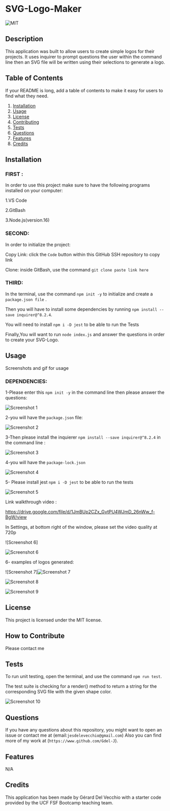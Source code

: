 # SVG-Logo-Maker

![MIT](https://img.shields.io/badge/license-MIT-green)


## Description

This application was built to allow users to create simple logos for their projects.
It uses inquirer to prompt questions the user within the command line then an SVG file will be written using their selections to generate a logo. 



## Table of Contents 

If your README is long, add a table of contents to make it easy for users to find what they need.
 
  1. [Installation](#installation)
  2. [Usage](#usage)
  3. [License](#license)
  4. [Contributing](#contributing)
  5. [Tests](#tests)
  6. [Questions](#questions)
  7. [Features](#features)
  8. [Credits](#credits)

## Installation


### FIRST :

In order to use this project make sure to have the following programs installed on your computer:

1.VS Code

2.GitBash

3.Node.js(version.16)


### SECOND:

In order to initialize the project:

Copy Link: click the `Code` button within this GitHub SSH repository to copy link

Clone: inside GitBash, use the command `git clone paste link here`


### THIRD: 

In the terminal, use the command `npm init -y` to initialize and create a `package.json file` .

Then you will have to install some dependencies by running `npm install --save inquirer@^8.2.4`.

You will need to install `npm i -D jest` to be able to run the Tests


Finally,You will want to run `node index.js` and answer the questions in order to create your SVG-Logo.



## Usage

Screenshots  and gif for usage



### DEPENDENCIES:

1-Please enter this `npm init -y` in the command line then please  answer the questions:

![Screenshot 1](https://user-images.githubusercontent.com/120201085/235561539-5de43b01-e758-4345-92ee-46d96d132b1c.png)

2-you will have the `package.json` file:

![Screenshot 2](https://user-images.githubusercontent.com/120201085/235561558-946606a5-96c5-408c-8b15-fb67fe59f6fd.png)


3-Then please install the inquierer  `npm install --save inquirer@^8.2.4`   in the command line :

![Screenshot 3](https://user-images.githubusercontent.com/120201085/235561573-c9b24629-6537-43c8-9b25-f66b0ca78997.png)

4-you will have the `package-lock.json`

![Screenshot 4](https://user-images.githubusercontent.com/120201085/235561574-9c412e6d-7399-4c88-a69a-58214abb7fe4.png)

5- Please install jest `npm i -D jest` to be able to run the tests

![Screenshot 5](https://user-images.githubusercontent.com/120201085/235561591-a93a8524-2fa9-4cfd-b92c-e4bcc0dac111.png)

Link walkthrough video : 


https://drive.google.com/file/d/1JmBUp2CZx_GvtPU4WJmD_26nWw_f-BgW/view


In Settings, at bottom right of the window, please set the video quality  at 720p

![Screenshot 6]

![Screenshot 6](https://user-images.githubusercontent.com/120201085/235561783-df996beb-7a4f-42df-a9ff-91489946b0b6.png)


6- examples of logos generated:

![Screenshot 7]![Screenshot 7](https://user-images.githubusercontent.com/120201085/235561804-4d3732c5-5cb0-43f4-bd74-039e7cc94f77.png)


![Screenshot 8](https://user-images.githubusercontent.com/120201085/235561806-815751d3-8b27-4533-b738-10f9b0dca1eb.png)

![Screenshot 9](https://user-images.githubusercontent.com/120201085/235561808-52706c8c-f50f-42f4-b4de-c56b63c2c3f5.png)



## License

This project is licensed under the MIT license.

## How to Contribute

Please contact me

## Tests

To run unit testing, open the terminal, and use the command `npm run test`.

 The test suite is checking for a render() method to return a string for the corresponding SVG file with the given shape color.


![Screenshot 10](https://user-images.githubusercontent.com/120201085/235561826-57836bca-9e2a-4980-936f-90134c5a6e85.png)

## Questions

If you have any questions about this repository, you might want to open an issue or contact me  at (email:`jesdelevecchio@gmail.com`)
Also you can find more of my work at (`https://www.github.com/Gdel-J`).

## Features

N/A


## Credits

This application has been made by Gérard Del Vecchio with a starter code provided by  the UCF FSF Bootcamp teaching team.